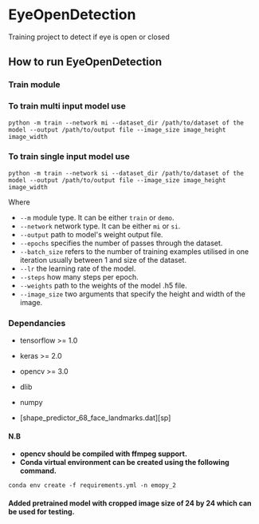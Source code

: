 # EyeOpenDetection
Training project to detect if eye is open or closed

## How to run EyeOpenDetection
### Train module

### To train multi input model use
```
python -m train --network mi --dataset_dir /path/to/dataset of the model --output /path/to/output file --image_size image_height image_width
```
### To train single input model use
```
python -m train --network si --dataset_dir /path/to/dataset of the model --output /path/to/output file --image_size image_height image_width
```

Where 
* ```--m``` module type. It can be either ```train``` or ```demo```. 
* ```--network``` network type. It can be either ```mi``` or ```si```. 
* ```--output``` path to model's weight output file.
* ```--epochs``` specifies the number of passes through the dataset.
* ```--batch_size``` refers to the number of training examples utilised in one iteration usually between 1 and size of the dataset.
* ```--lr``` the learning rate of the model.
* ```--steps``` how many steps per epoch.
* ```--weights``` path to the weights of the model .h5 file.
* ```--image_size``` two arguments that specify the height and width of the image.


### Dependancies

* tensorflow >= 1.0
* keras >= 2.0
* opencv >= 3.0
* dlib 
* numpy

* [shape_predictor_68_face_landmarks.dat][sp]

#### N.B

* **opencv should be compiled with ffmpeg support.**
* **Conda virtual environment can be created using the following command.**

 ```
 conda env create -f requirements.yml -n emopy_2
 ```

#### Added pretrained model with cropped image size of 24 by 24 which can be used for testing.
